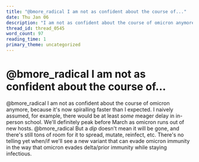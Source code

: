 ```yaml
---
title: "@bmore_radical I am not as confident about the course of..."
date: Thu Jan 06
description: "I am not as confident about the course of omicron anymore, because it's now spiralling faster than I expected."
thread_id: thread_0545
word_count: 97
reading_time: 1
primary_theme: uncategorized
---
```


# @bmore_radical I am not as confident about the course of...

@bmore_radical I am not as confident about the course of omicron anymore, because it's now spiralling faster than I expected. I naively assumed, for example, there would be at least *some* meager delay in in-person school. We'll definitely peak before March as omicron runs out of new hosts. @bmore_radical But a *dip* doesn't mean it will be gone, and there's still tons of room for it to spread, mutate, reinfect, etc. There's no telling yet when/if we'll see a new variant that can evade omicron immunity in the way that omicron evades delta/prior immunity while staying infectious.